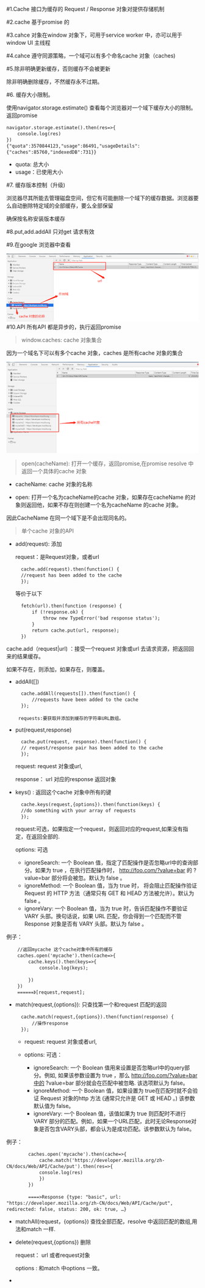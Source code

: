 #1.Cache 接口为缓存的 Request / Response  对象对提供存储机制

#2.cache 基于promise 的

#3.cahce 对象在window 对象下，可用于service worker 中，亦可以用于window UI 主线程

#4.cahce 遵守同源策略，一个域可以有多个命名cache 对象（caches) 

#5.除非明确更新缓存，否则缓存不会被更新

除非明确删除缓存，不然缓存永不过期。

#6. 缓存大小限制。

使用navigator.storage.estimate() 查看每个浏览器对一个域下缓存大小的限制。返回promise

    navigator.storage.estimate().then(res=>{
        console.log(res)
    })
    {"quota":3570844123,"usage":86491,"usageDetails":{"caches":85760,"indexedDB":731}}

+ quota: 总大小
+ usage：已使用大小

#7. 缓存版本控制（升级)

浏览器尽其所能去管理磁盘空间，但它有可能删除一个域下的缓存数据。浏览器要么自动删除特定域的全部缓存，要么全部保留

确保按名称安装版本缓存

#8.put,add.addAll 只对get 请求有效

#9.在google 浏览器中查看

![avatar](/assets//cache.png)
#10.API 所有API 都是异步的，执行返回promise

>window.caches: cache 对象集合

因为一个域名下可以有多个cache 对象，caches 是所有cache 对象的集合

![avatar](/assets//cache1.png)

>open(cacheName): 打开一个缓存，返回promise,在promise resolve 中返回一个具体的cache 对象

+ cacheName: cache 对象的名称

+ open: 打开一个名为cacheName的cache 对象，如果存在cacheName 的对象则返回他，如果不存在则创建一个名为cacheName 的cache 对象。

因此CacheName 在同一个域下是不会出现同名的。

>单个cache 对象的API

+ add(request): 添加
  
  request：是Request对象，或者url

        cache.add(request).then(function() {
        //request has been added to the cache
        });

    等价于以下

        fetch(url).then(function (response) {
            if (!response.ok) {
                throw new TypeError('bad response status');
            }
            return cache.put(url, response);
        })

cache.add（request|url) ：接受一个request 对象或url 去请求资源，把返回回来的结果缓存。

如果不存在，则添加，如果存在，则覆盖。

+ addAll([])

        cache.addAll(requests[]).then(function() {
            //requests have been added to the cache
        });
    
       requests:要获取并添加到缓存的字符串URL数组。

+ put(request,response)
  
        cache.put(request, response).then(function() {
        // request/response pair has been added to the cache
        });


     request: request 对象或url, 
     
     response： url 对应的response 返回对象    
+ keys() : 返回这个cache 对象中所有的键
  
        cache.keys(request,{options}).then(function(keys) {
        //do something with your array of requests
        });

    request:可选，如果指定一个request，则返回对应的request,如果没有指定，在返回全部的.

    options: 可选
     
     + ignoreSearch: 一个 Boolean 值，指定了匹配操作是否忽略url中的查询部分。如果为 true ，在执行匹配操作时， http://foo.com/?value=bar 的 ?value=bar 部分将会被忽。默认为 false 。
     + ignoreMethod: 一个 Boolean 值，当为 true 时， 将会阻止匹配操作验证 Request 的 HTTP 方法（通常只有 GET 和 HEAD 方法被允许）。默认为 false 。
     + ignoreVary: 一个 Boolean 值，当为 true 时，告诉匹配操作不要验证 VARY 头部。换句话说，如果 URL 匹配，你会得到一个匹配而不管 Response 对象是否有 VARY 头部。默认为 false 。

例子：
        
        //返回mycache 这个cache对象中所有的缓存
        caches.open('mycache').then(cache=>{
            cache.keys().then(keys=>{
                console.log(keys);
               
            })
        })
        ======》[request,request];
  
+ match(request,{options}): 只查找第一个和request 匹配的返回
  
        cache.match(request,{options}).then(function(response) {
            //操作response
        });

    + request: request 对象或者url,
    + options: 可选：
        
        + ignoreSearch: 一个 Boolean 值用来设置是否忽略url中的query部分。例如, 如果该参数设置为 true ，那么 http://foo.com/?value=bar中的 ?value=bar 部分就会在匹配中被忽略. 该选项默认为 false。
        + ignoreMethod: 一个 Boolean 值，如果设置为 true在匹配时就不会验证 Request 对象的http 方法 (通常只允许是 GET 或 HEAD 。) 该参数默认值为 false。
        + ignoreVary: 一个 Boolean 值，该值如果为 true 则匹配时不进行 VARY 部分的匹配。例如，如果一个URL匹配，此时无论Response对象是否包含VARY头部，都会认为是成功匹配。该参数默认为 false。


例子：

            caches.open('mycache').then(cache=>{
                cache.match('https://developer.mozilla.org/zh-CN/docs/Web/API/Cache/put').then(res=>{
                console.log(res)
                })
            })

            ====>Response {type: "basic", url: "https://developer.mozilla.org/zh-CN/docs/Web/API/Cache/put", redirected: false, status: 200, ok: true, …}
+ matchAll(request，{options}) 查找全部匹配，resolve 中返回匹配的数组,用法和match 一样.
+ delete(request,{options}) 删除
  
  request： url 或者request对象

  options : 和match 中options 一致。
+ 
